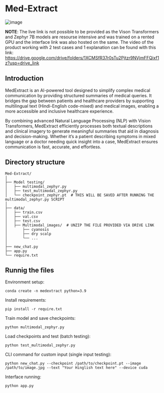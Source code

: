 # Med-Extract
![image](https://github.com/user-attachments/assets/837560a3-41de-4956-8602-1bd03d1d7052)

**NOTE**:
The live link is not possible to be provided as the Vison Transformers and Zephyr 7B models are resourse intensive and was trained on a rented GPU and the interface link was also hosted on the same. The video of the product working with 2 test cases and 1 explanation can be found with this link: https://drive.google.com/drive/folders/1XCMSfR37r0sTu2Pjtzr9NVjmFFQixf1z?usp=drive_link

## Introduction
MedExtract is an AI-powered tool designed to simplify complex medical communication by providing structured summaries of medical queries. It bridges the gap between patients and healthcare providers by supporting multilingual text (Hindi-English code-mixed) and medical images, enabling a more accessible and inclusive healthcare experience.

By combining advanced Natural Language Processing (NLP) with Vision Transformers, MedExtract efficiently processes both textual descriptions and clinical imagery to generate meaningful summaries that aid in diagnosis and decision-making. Whether it’s a patient describing symptoms in mixed language or a doctor needing quick insight into a case, MedExtract ensures communication is fast, accurate, and effortless.

## Directory structure
```
Med-Extract/
│
├── Model testing/                      
│   ├── multimodal_zephyr.py               
│   ├── test_multimodal_zephyr.py          
│   └── checkpoint_zephyr.pt  # THIS WILL BE SAVED AFTER RUNNING THE multimodal_zephyr.py SCRIPT              
│
├── data/                           
│   ├── train.csv                        
│   ├── val.csv                          
│   ├── test.csv                  
│   ├── Multimodal_images/  # UNZIP THE FILE PROVIDED VIA DRIVE LINK
│       ├── cyanosis
│       ├── dry scalp
│       └── ...              
│
├── new_chat.py                 
├── app.py                             
└── require.txt                        
```

## Runnig the files
Environment setup:
```
conda create -n medextract python=3.9
```
Install requirements:
```
pip install -r require.txt
```
Train model and save checkpoints:
```
python multimodal_zephyr.py
```
Load checkpoints and test (batch testing):
```
python test_multimodal_zephyr.py
```
CLI command for custom input (single input testing):
```
python new_chat.py --checkpoint /path/to/checkpoint.pt --image /path/to/image.jpg --text "Your Hinglish text here" --device cuda
```
Interface running: 
```
python app.py
```


